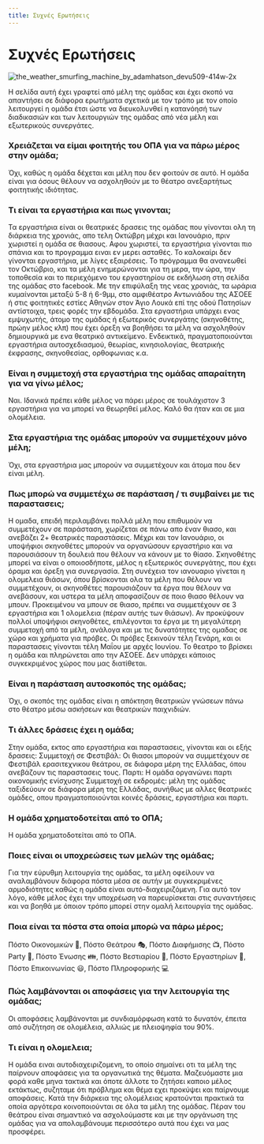 ```yaml
---
title: Συχνές Ερωτήσεις
---
```


# Συχνές Ερωτήσεις

![the_weather_smurfing_machine_by_adamhatson_devu509-414w-2x](https://github.com/theatrikiopa/docusaurus-2/assets/16403754/005ef485-1fb8-46d8-84f2-353bf304089e)

Η σελίδα αυτή έχει γραφτεί από μέλη της ομάδας και έχει σκοπό να απαντήσει σε διάφορα ερωτήματα σχετικά με τον τρόπο με τον οποίο λειτουργεί η ομάδα έτσι ώστε να διευκολυνθεί η κατανόησή των διαδικασιών και των λειτουργιών της ομάδας από νέα μέλη και εξωτερικούς συνεργάτες.

### Χρειάζεται να είμαι φοιτητής του ΟΠΑ για να πάρω μέρος στην ομάδα;
Όχι, καθώς η ομάδα δέχεται και μέλη που δεν φοιτούν σε αυτό. Η ομάδα είναι για όσους θέλουν να ασχοληθούν με το θέατρο ανεξαρτήτως φοιτητικής ιδιότητας.

### Τι είναι τα εργαστήρια και πως γινονται;
Τα εργαστήρια είναι οι θεατρικές δρασεις της ομάδας που γίνονται ολη τη διάρκεια της χρονιάς, απο τελη Οκτώβρη μέχρι και Ιανουάριο, πριν χωριστεί η ομάδα σε θιασους. Αφου χωριστεί, τα εργαστήρια γίνονται πιο σπάνια και το προγραμμα ειναι εν μερει ασταθές. Το καλοκαίρι δεν γίνονται εργαστήρια, με λίγες εξαιρέσεις. Το πρόγραμμα θα ανανεωθεί τον Οκτώβριο, και τα μέλη ενημερώνονται για τη μερα, την ώρα, την τοποθεσία και το περιεχόμενο του εργαστηρίου σε εκδήλωση στη σελίδα της ομάδας στο facebook. Με την επιφύλαξη της νεας χρονιάς, τα ωράρια κυμαίνονται μεταξύ 5-8 ή 6-9μμ, στο αμφιθέατρο Αντωνιάδου της ΑΣΟΕΕ ή στις φοιτητικές εστίες Αθηνών στον Άγιο Λουκά επί της οδού Πατησίων αντίστοιχα, τρεις φορές την εβδομάδα.
Στα εργαστήρια υπάρχει ενας εμψυχωτής, άτομο της ομάδας ή εξωτερικός συνεργάτης (σκηνοθέτης, πρώην μέλος κλπ) που έχει όρεξη να βοηθήσει τα μέλη να ασχοληθούν δημιουργικά με ενα θεατρικό αντικείμενο. Ενδεικτικά, πραγματοποιούνται εργαστήρια αυτοσχεδιασμού, θεωρίας, κινησιολογίας, θεατρικής έκφρασης, σκηνοθεσίας, ορθοφωνιας κ.α.

### Είναι η συμμετοχή στα εργαστήρια της ομάδας απαραίτητη για να γίνω μέλος;
Ναι. Ιδανικά πρέπει κάθε μέλος να πάρει μέρος σε τουλάχιστον 3 εργαστήρια για να μπορεί να θεωρηθεί μέλος. Καλό θα ήταν και σε μια ολομέλεια.

### Στα εργαστήρια της ομάδας μπορούν να συμμετέχουν μόνο μέλη;
Όχι, στα εργαστήρια μας μπορούν να συμμετέχουν και άτομα που δεν είναι μέλη.

### Πως μπορώ να συμμετέχω σε παράσταση / τι συμβαίνει με τις παραστασεις;
Η ομαδα, επειδή περιλαμβάνει πολλά μέλη που επιθυμούν να συμμετέχουν σε παράσταση, χωρίζεται σε πάνω απο έναν θιασο, και ανεβάζει 2+ θεατρικές παραστάσεις. Μέχρι και τον Ιανουάριο, οι υποψήφιοι σκηνοθέτες μπορούν να οργανώσουν εργαστήριο και να παρουσιάσουν τη δουλειά που θέλουν να κάνουν με το θίασο. Σκηνοθέτης μπορεί να είναι ο οποιοσδήποτε, μέλος η εξωτερικός συνεργάτης, που έχει όραμα και όρεξη για συνεργασία. Στη συνέχεια τον ιανουαριο γίνεται η ολομελεια θιάσων, όπου βρίσκονται ολα τα μέλη που θέλουν να συμμετέχουν, οι σκηνοθέτες παρουσιάζουν τα έργα που θέλουν να ανεβάσουν, και υστερα τα μέλη αποφασίζουν σε ποιο θιασο θέλουν να μπουν. Προκειμένου να μπουν σε θιασο, πρέπει να συμμετέχουν σε 3 εργαστήρια και 1 ολομελεια (πέραν αυτής των θιάσων). Αν προκύψουν πολλοί υποψήφιοι σκηνοθέτες, επιλέγονται τα έργα με τη μεγαλύτερη συμμετοχή από τα μέλη, ανάλογα και με τις δυνατότητες της ομαδας σε χώρο και χρήματα για πρόβες. Οι πρόβες ξεκινούν τέλη Γενάρη, και οι παραστασεις γίνονται τέλη Μαΐου με αρχές Ιουνίου. Το θεατρο το βρίσκει η ομάδα και πληρώνεται απο την ΑΣΟΕΕ.
Δεν υπάρχει κάποιος συγκεκριμένος χώρος που μας διατίθεται.

### Είναι η παράσταση αυτοσκοπός της ομάδας;
Όχι, ο σκοπός της ομάδας είναι η απόκτηση θεατρικών γνώσεων πάνω στο θέατρο μέσω ασκήσεων και θεατρικών παιχνιδιών.

### Τι άλλες δράσεις έχει η ομάδα;
Στην ομάδα, εκτος απο εργαστήρια και παραστασεις, γίνονται και οι εξής δρασεις:
Συμμετοχή σε Φεστιβάλ: Οι θιασοι μπορούν να συμμετέχουν σε Φεστιβάλ ερασιτεχνικου θεάτρου, σε διάφορα μέρη της Ελλάδας, όπου ανεβάζουν τις παραστασεις τους.
Παρτι: Η ομάδα οργανώνει παρτι οικονομικής ενίσχυσης
Συμμετοχή σε εκδρομές: μέλη της ομάδας ταξιδεύουν σε διάφορα μέρη της Ελλάδας, συνήθως με αλλες θεατρικές ομάδες, οπου πραγματοποιούνται κοινές δράσεις, εργαστήρια και παρτι.

### Η ομάδα χρηματοδοτείται από το ΟΠΑ;
Η ομάδα χρηματοδοτείται από το ΟΠΑ.

### Ποιες είναι οι υποχρεώσεις των μελών της ομάδας;
Για την εύρυθμη λειτουργία της ομάδας, τα μέλη οφείλουν να αναλαμβάνουν διάφορα πόστα μέσα σε αυτήν με συγκεκριμένες αρμοδιότητες καθώς η ομάδα είναι αυτό-διαχειριζόμενη. Για αυτό τον λόγο, κάθε μέλος έχει την υποχρέωση να παρευρίσκεται στις συναντήσεις και να βοηθά με όποιον τρόπο μπορεί στην ομαλή λειτουργία της ομάδας.

### Ποια είναι τα πόστα στα οποία μπορώ να πάρω μέρος;
Πόστο Οικονομικών 💸, Πόστο Θεάτρου 🎭, Πόστο Διαφήμισης 📺, Πόστο Party 💃, Πόστο Ένωσης 👪, Πόστο Βεστιαρίου 👚, Πόστο Εργαστηρίων 🧪, Πόστο Επικοινωνίας 😃, Πόστο Πληροφορικής 💻

### Πώς λαμβάνονται οι αποφάσεις για την λειτουργία της ομάδας;
Οι αποφάσεις λαμβάνονται με συνδιαμόρφωση κατά το δυνατόν, έπειτα από συζήτηση σε ολομέλεια, αλλιώς με πλειοψηφία του 90%.

### Τι είναι η ολομελεια;
Η ομάδα ειναι αυτοδιαχειριζομενη, το οποίο σημαίνει οτι τα μέλη της παίρνουν αποφάσεις για τα οργανωτικά της θέματα. Μαζευόμαστε μια φορά καθε μηνα τακτικά και όποτε άλλοτε το ζητήσει καποιο μέλος εκτάκτως, συζηταμε ότι πρόβλημα και θέμα εχει προκύψει και παίρνουμε αποφάσεις. Κατά την διάρκεια της ολομέλειας κρατούνται πρακτικά τα οποία αργότερα κοινοποιούνται σε όλα τα μέλη της ομάδας. Πέραν του θεάτρου είναι σημαντικό να ασχολούμαστε και με την οργάνωση της ομάδας για να απολαμβάνουμε περισσότερο αυτά που έχει να μας προσφέρει.
